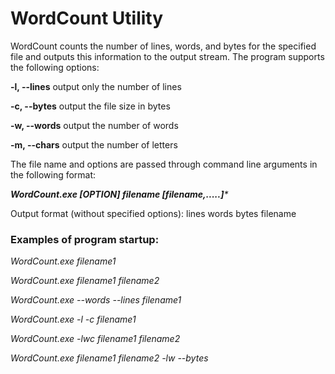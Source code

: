 # WordCount Utility
 
WordCount counts the number of lines, words, and bytes for the specified file and outputs this information to the output stream.  The program supports the following options:


**-l, --lines**    output only the number of lines

**-c, --bytes**    output the file size in bytes

**-w, --words**    output the number of words

**-m, --chars**     output the number of letters



The file name and options are passed through command line arguments in the following format:


_**WordCount.exe [OPTION] filename [filename,.....]***_


Output format (without specified options):
  lines words bytes filename
  
  
### Examples of program startup:
_WordCount.exe filename1_
 
_WordCount.exe filename1 filename2_

_WordCount.exe --words --lines filename1_

_WordCount.exe -l -c filename1_
 
_WordCount.exe -lwc filename1 filename2_

_WordCount.exe  filename1 filename2 -lw --bytes_ 
